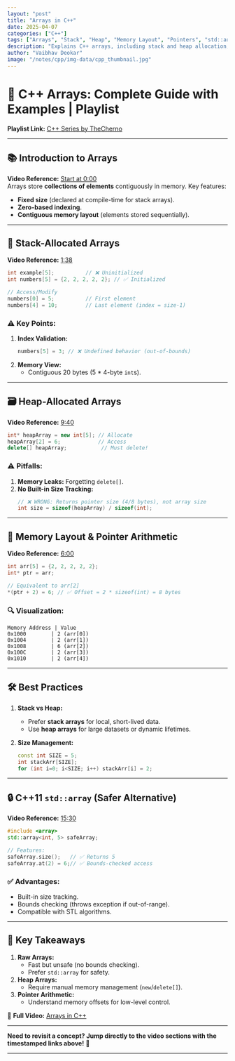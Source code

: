 ```yaml
---
layout: "post"
title: "Arrays in C++"
date: 2025-04-07
categories: ["C++"]
tags: ["Arrays", "Stack", "Heap", "Memory Layout", "Pointers", "std::array"]
description: "Explains C++ arrays, including stack and heap allocation, indexing, memory layout, pointer arithmetic, and the safer std::array alternative."
author: "Vaibhav Deokar"
image: "/notes/cpp/img-data/cpp_thumbnail.jpg"
---
```

# 🎥 C++ Arrays: Complete Guide with Examples | Playlist  
**Playlist Link:** [C++ Series by TheCherno](https://www.youtube.com/watch?v=9RJTQmK0YPI&list=PLlrATfBNZ98dudnM48yfGUldqGD0S4FFb&index=10)  

---

## 📚 **Introduction to Arrays**  
**Video Reference:** [Start at 0:00](https://youtu.be/ENDaJi08jCU?t=0)  
Arrays store **collections of elements** contiguously in memory. Key features:  
- **Fixed size** (declared at compile-time for stack arrays).  
- **Zero-based indexing**.  
- **Contiguous memory layout** (elements stored sequentially).  

---

## 🧩 **Stack-Allocated Arrays**  
**Video Reference:** [1:38](https://youtu.be/ENDaJi08jCU?t=98)  
```cpp  
int example[5];          // ❌ Uninitialized  
int numbers[5] = {2, 2, 2, 2, 2}; // ✅ Initialized  

// Access/Modify  
numbers[0] = 5;          // First element  
numbers[4] = 10;         // Last element (index = size-1)  
```  

### ⚠️ **Key Points:**  
1. **Index Validation:**  
   ```cpp  
   numbers[5] = 3; // ❌ Undefined behavior (out-of-bounds)  
   ```  
2. **Memory View:**  
   - Contiguous 20 bytes (5 * 4-byte `int`s).  

---

## 🗃️ **Heap-Allocated Arrays**  
**Video Reference:** [9:40](https://youtu.be/ENDaJi08jCU?t=580)  
```cpp  
int* heapArray = new int[5]; // Allocate  
heapArray[2] = 6;            // Access  
delete[] heapArray;           // Must delete!  
```  

### ⚠️ **Pitfalls:**  
1. **Memory Leaks:** Forgetting `delete[]`.  
2. **No Built-in Size Tracking:**  
   ```cpp  
   // ❌ WRONG: Returns pointer size (4/8 bytes), not array size  
   int size = sizeof(heapArray) / sizeof(int);  
   ```  

---

## 🧠 **Memory Layout & Pointer Arithmetic**  
**Video Reference:** [6:00](https://youtu.be/ENDaJi08jCU?t=360)  
```cpp  
int arr[5] = {2, 2, 2, 2, 2};  
int* ptr = arr;  

// Equivalent to arr[2]  
*(ptr + 2) = 6; // ✅ Offset = 2 * sizeof(int) = 8 bytes  
```  

### 🔍 **Visualization:**  
```
Memory Address | Value
0x1000        | 2 (arr[0])
0x1004        | 2 (arr[1])
0x1008        | 6 (arr[2])
0x100C        | 2 (arr[3])
0x1010        | 2 (arr[4])
```

---

## 🛠️ **Best Practices**  
1. **Stack vs Heap:**  
   - Prefer **stack arrays** for local, short-lived data.  
   - Use **heap arrays** for large datasets or dynamic lifetimes.  

2. **Size Management:**  
   ```cpp  
   const int SIZE = 5;  
   int stackArr[SIZE];  
   for (int i=0; i<SIZE; i++) stackArr[i] = 2;  
   ```  

---

## 🔒 **C++11 `std::array` (Safer Alternative)**  
**Video Reference:** [15:30](https://youtu.be/ENDaJi08jCU?t=930)  
```cpp  
#include <array>  
std::array<int, 5> safeArray;  

// Features:  
safeArray.size();   // ✅ Returns 5  
safeArray.at(2) = 6;// ✅ Bounds-checked access  
```  

### ✅ **Advantages:**  
- Built-in size tracking.  
- Bounds checking (throws exception if out-of-range).  
- Compatible with STL algorithms.  

---

## 📌 **Key Takeaways**  
1. **Raw Arrays:**  
   - Fast but unsafe (no bounds checking).  
   - Prefer `std::array` for safety.  
2. **Heap Arrays:**  
   - Require manual memory management (`new`/`delete[]`).  
3. **Pointer Arithmetic:**  
   - Understand memory offsets for low-level control.  

🔗 **Full Video:** [Arrays in C++](https://youtu.be/ENDaJi08jCU)  

--- 

**Need to revisit a concept? Jump directly to the video sections with the timestamped links above!** 🚀  

---
